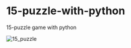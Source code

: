 # 15-puzzle-with-python
15-puzzle game with python

![15_puzzle](https://user-images.githubusercontent.com/81851585/115014252-0a2b9c00-9eed-11eb-8996-719ff968b5f0.png)

